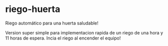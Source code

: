 # riego-huerta
Riego automático para una huerta saludable!

Version super simple para implementacion rapida de un riego de una hora y 11 horas de espera.
Incia el riego al encender el equipo!
